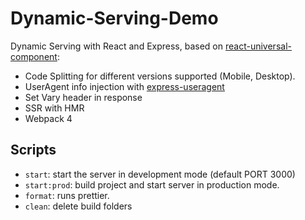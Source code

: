 # Dynamic-Serving-Demo

Dynamic Serving with React and Express, based on [react-universal-component](https://github.com/faceyspacey/react-universal-component):

  - Code Splitting for different versions supported (Mobile, Desktop).
  - UserAgent info injection with [express-useragent](https://github.com/biggora/express-useragent/)
  - Set Vary header in response
  - SSR with HMR
  - Webpack 4

## Scripts

  - ```start```: start the server in development mode (default PORT 3000)
  - ```start:prod```: build project and start server in production mode.
  - ```format```: runs prettier.
  - ```clean```: delete build folders
